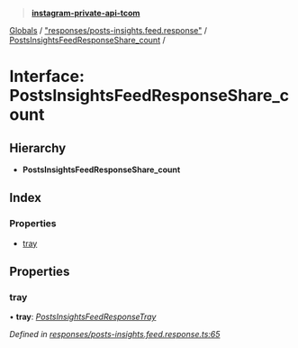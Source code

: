 > **[instagram-private-api-tcom](../README.md)**

[Globals](../README.md) / ["responses/posts-insights.feed.response"](../modules/_responses_posts_insights_feed_response_.md) / [PostsInsightsFeedResponseShare_count](_responses_posts_insights_feed_response_.postsinsightsfeedresponseshare_count.md) /

# Interface: PostsInsightsFeedResponseShare_count

## Hierarchy

* **PostsInsightsFeedResponseShare_count**

## Index

### Properties

* [tray](_responses_posts_insights_feed_response_.postsinsightsfeedresponseshare_count.md#tray)

## Properties

###  tray

• **tray**: *[PostsInsightsFeedResponseTray](_responses_posts_insights_feed_response_.postsinsightsfeedresponsetray.md)*

*Defined in [responses/posts-insights.feed.response.ts:65](https://github.com/cuonglnhust/instagram-private-api-tcom/blob/3e16058/src/responses/posts-insights.feed.response.ts#L65)*